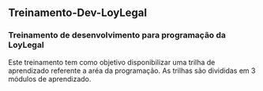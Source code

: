 ## Treinamento-Dev-LoyLegal

### Treinamento de desenvolvimento para programação da LoyLegal

<p>Este treinamento tem como objetivo 
disponibilizar uma trilha de aprendizado
referente a aréa da programação.
As trilhas são divididas em 
3 módulos de aprendizado.
</p>
